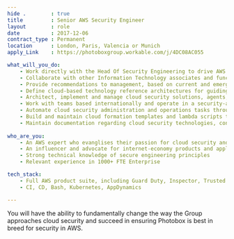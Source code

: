 ```yaml
---
hide .        : true
title         : Senior AWS Security Engineer
layout        : role
date          : 2017-12-06
contract_type : Permanent
location      : London, Paris, Valencia or Munich
apply_Link    : https://photoboxgroup.workable.com/j/4DC08AC055

what_will_you_do:
    - Work directly with the Head Of Security Engineering to drive AWS strategy across multiple brands, leveraging open-source tooling
    - Collaborate with other Information Technology associates and functional business teams to build, deliver, and support, effective cloud security technology solutions aligned to global security strategy and compliance
    - Provide recommendations to management, based on current and emerging technologies, on methods to increase security, reduce costs, improve performance and availability, reduce administration time and incident response
    - Define cloud-based technology reference architectures for guiding the development of security as code building blocks
    - Architect, implement and manage cloud security solutions, agents, scanners and logging systems
    - Work with teams based internationally and operate in a security-as-a-service oriented environment
    - Automate cloud security administration and operations tasks through creation and maintenance of scripts and tools, including open-source
    - Build and maintain cloud formation templates and lambda scripts to automate and deploy security-related AWS resources; provide training, mentoring, and best practices to the security team and business
    - Maintain documentation regarding cloud security technologies, configuration and operating procedures
    
who_are_you:
    - An AWS expert who evanglises their passion for cloud security and cloud-first tech
    - An influencer and advocate for internet-economy products and applications
    - Strong technical knowledge of secure engineering principles
    - Relevant experience in 1000+ FTE Enterprise

tech_stack:
    - Full AWS product suite, including Guard Duty, Inspector, Trusted Advisor
    - CI, CD, Bash, Kubernetes, AppDynamics

---
```

You will have the ability to fundamentally change the way the Group approaches cloud security and succeed in ensuring Photobox is best in breed for security in AWS.
